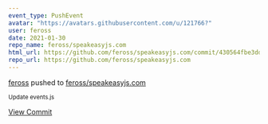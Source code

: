 ```yaml
---
event_type: PushEvent
avatar: "https://avatars.githubusercontent.com/u/121766?"
user: feross
date: 2021-01-30
repo_name: feross/speakeasyjs.com
html_url: https://github.com/feross/speakeasyjs.com/commit/430564fbe3dd75dddb3f36ffd2d8d36a89c79b56
repo_url: https://github.com/feross/speakeasyjs.com
---
```


<a href='https://github.com/feross' target='_blank'>feross</a> pushed to <a href='https://github.com/feross/speakeasyjs.com' target='_blank'>feross/speakeasyjs.com</a>

<small>Update events.js</small>

<a href='https://github.com/feross/speakeasyjs.com/commit/430564fbe3dd75dddb3f36ffd2d8d36a89c79b56' target='_blank'>View Commit</a>